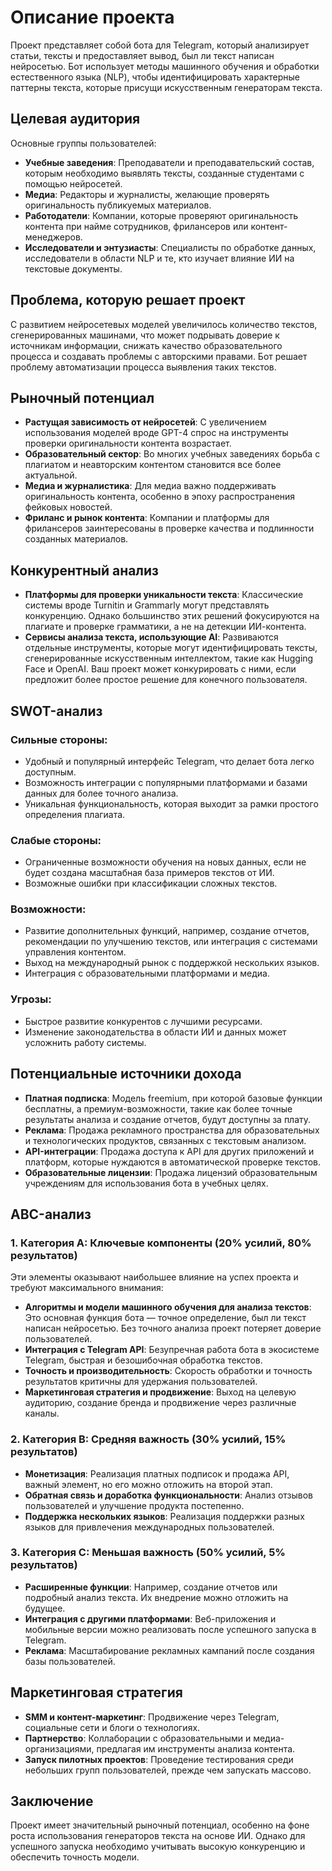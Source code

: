 # Описание проекта

Проект представляет собой бота для Telegram, который анализирует статьи, тексты и предоставляет вывод, был ли текст написан нейросетью. Бот использует методы машинного обучения и обработки естественного языка (NLP), чтобы идентифицировать характерные паттерны текста, которые присущи искусственным генераторам текста.

## Целевая аудитория

Основные группы пользователей:
- **Учебные заведения**: Преподаватели и преподавательский состав, которым необходимо выявлять тексты, созданные студентами с помощью нейросетей.
- **Медиа**: Редакторы и журналисты, желающие проверять оригинальность публикуемых материалов.
- **Работодатели**: Компании, которые проверяют оригинальность контента при найме сотрудников, фрилансеров или контент-менеджеров.
- **Исследователи и энтузиасты**: Специалисты по обработке данных, исследователи в области NLP и те, кто изучает влияние ИИ на текстовые документы.

## Проблема, которую решает проект

С развитием нейросетевых моделей увеличилось количество текстов, сгенерированных машинами, что может подрывать доверие к источникам информации, снижать качество образовательного процесса и создавать проблемы с авторскими правами. Бот решает проблему автоматизации процесса выявления таких текстов.

## Рыночный потенциал

- **Растущая зависимость от нейросетей**: С увеличением использования моделей вроде GPT-4 спрос на инструменты проверки оригинальности контента возрастает.
- **Образовательный сектор**: Во многих учебных заведениях борьба с плагиатом и неавторским контентом становится все более актуальной.
- **Медиа и журналистика**: Для медиа важно поддерживать оригинальность контента, особенно в эпоху распространения фейковых новостей.
- **Фриланс и рынок контента**: Компании и платформы для фрилансеров заинтересованы в проверке качества и подлинности созданных материалов.

## Конкурентный анализ

- **Платформы для проверки уникальности текста**: Классические системы вроде Turnitin и Grammarly могут представлять конкуренцию. Однако большинство этих решений фокусируются на плагиате и проверке грамматики, а не на детекции ИИ-контента.
- **Сервисы анализа текста, использующие AI**: Развиваются отдельные инструменты, которые могут идентифицировать тексты, сгенерированные искусственным интеллектом, такие как Hugging Face и OpenAI. Ваш проект может конкурировать с ними, если предложит более простое решение для конечного пользователя.

## SWOT-анализ

### Сильные стороны:
- Удобный и популярный интерфейс Telegram, что делает бота легко доступным.
- Возможность интеграции с популярными платформами и базами данных для более точного анализа.
- Уникальная функциональность, которая выходит за рамки простого определения плагиата.

### Слабые стороны:
- Ограниченные возможности обучения на новых данных, если не будет создана масштабная база примеров текстов от ИИ.
- Возможные ошибки при классификации сложных текстов.

### Возможности:
- Развитие дополнительных функций, например, создание отчетов, рекомендации по улучшению текстов, или интеграция с системами управления контентом.
- Выход на международный рынок с поддержкой нескольких языков.
- Интеграция с образовательными платформами и медиа.

### Угрозы:
- Быстрое развитие конкурентов с лучшими ресурсами.
- Изменение законодательства в области ИИ и данных может усложнить работу системы.

## Потенциальные источники дохода

- **Платная подписка**: Модель freemium, при которой базовые функции бесплатны, а премиум-возможности, такие как более точные результаты анализа и создание отчетов, будут доступны за плату.
- **Реклама**: Продажа рекламного пространства для образовательных и технологических продуктов, связанных с текстовым анализом.
- **API-интеграции**: Продажа доступа к API для других приложений и платформ, которые нуждаются в автоматической проверке текстов.
- **Образовательные лицензии**: Продажа лицензий образовательным учреждениям для использования бота в учебных целях.

## ABC-анализ

### 1. Категория A: Ключевые компоненты (20% усилий, 80% результатов)
Эти элементы оказывают наибольшее влияние на успех проекта и требуют максимального внимания:
- **Алгоритмы и модели машинного обучения для анализа текстов**: Это основная функция бота — точное определение, был ли текст написан нейросетью. Без точного анализа проект потеряет доверие пользователей.
- **Интеграция с Telegram API**: Безупречная работа бота в экосистеме Telegram, быстрая и безошибочная обработка текстов.
- **Точность и производительность**: Скорость обработки и точность результатов критичны для удержания пользователей.
- **Маркетинговая стратегия и продвижение**: Выход на целевую аудиторию, создание бренда и продвижение через различные каналы.

### 2. Категория B: Средняя важность (30% усилий, 15% результатов)
- **Монетизация**: Реализация платных подписок и продажа API, важный элемент, но его можно отложить на второй этап.
- **Обратная связь и доработка функциональности**: Анализ отзывов пользователей и улучшение продукта постепенно.
- **Поддержка нескольких языков**: Реализация поддержки разных языков для привлечения международных пользователей.

### 3. Категория C: Меньшая важность (50% усилий, 5% результатов)
- **Расширенные функции**: Например, создание отчетов или подробный анализ текста. Их внедрение можно отложить на будущее.
- **Интеграция с другими платформами**: Веб-приложения и мобильные версии можно реализовать после успешного запуска в Telegram.
- **Реклама**: Масштабирование рекламных кампаний после создания базы пользователей.

## Маркетинговая стратегия

- **SMM и контент-маркетинг**: Продвижение через Telegram, социальные сети и блоги о технологиях.
- **Партнерство**: Коллаборации с образовательными и медиа-организациями, предлагая им инструменты анализа контента.
- **Запуск пилотных проектов**: Проведение тестирования среди небольших групп пользователей, прежде чем запускать массово.

## Заключение

Проект имеет значительный рыночный потенциал, особенно на фоне роста использования генераторов текста на основе ИИ. Однако для успешного запуска необходимо учитывать высокую конкуренцию и обеспечить точность модели.
